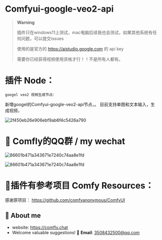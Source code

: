 # Comfyui-google-veo2-api

> **Warning**
> 
> 插件只在windows11上测试，mac电脑后续我也会测试，如果其他系统有任何问题，可以提交issues
> 
> 使用的是官方的 https://aistudio.google.com 的 api key
>
> 需要你已经获得视频使用资格才行！！不是所有人都有。


# 插件 Node：

`googel veo2 视频生成节点`: 

新增googel的Comfyui-google-veo2-api节点，。
目前支持单图和文本输入，生成视频，

![2f450eb26e906ebf9ab6f4c5426a790](https://github.com/user-attachments/assets/82fc74d8-625d-4223-8db0-7af65475310b)




# 🥵 Comfly的QQ群 / my wechat

![86601b471a343671e7240c74aa8e1fd](https://github.com/ainewsto/Comfyui_Comfly/assets/113163264/3e1c2d15-ba5b-4aa5-a76b-08f87e7c8e2c)

![86601b471a343671e7240c74aa8e1fd](https://github.com/ainewsto/Comfyui_Comfly/assets/113163264/fdc2f849-5937-4cce-a36d-8444ecca3030)


# :dizzy:插件有参考项目 Comfy Resources：

感谢原项目：
https://github.com/comfyanonymous/ComfyUI


## 🚀 About me
* website: https://comfly.chat
* Welcome valuable suggestions! 📧 **Email**: [3508432500@qq.com](mailto:1544007699@qq.com)
